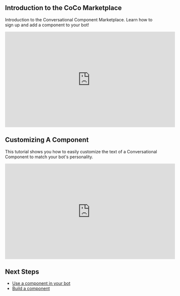 
## Introduction to the CoCo Marketplace
Introduction to the Conversational Component Marketplace. Learn how to sign up and add a component to your bot!

<iframe width="560" height="315" src="https://www.youtube.com/embed/zH9Bi3Iol5E" frameborder="0" allowfullscreen></iframe>

## Customizing A Component
This tutorial shows you how to easily customize the text of a Conversational Component to match your bot's personality.

<iframe width="560" height="315" src="https://www.youtube.com/embed/Xk8LGSVUj-Q" frameborder="0" allowfullscreen></iframe>

## Next Steps
* [Use a component in your bot](/tutorials/developer_videos)
* [Build a component](/tutorials/authors_videos)
